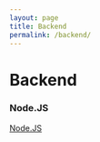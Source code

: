 ```yaml
---
layout: page
title: Backend
permalink: /backend/
---
```


# Backend

### Node.JS

<a href="/backend/nodejs/">Node.JS</a>
